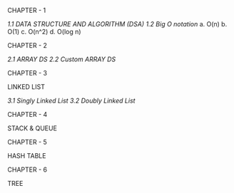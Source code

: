 CHAPTER - 1

_1.1 DATA STRUCTURE AND ALGORITHM (DSA)_
_1.2 Big O notation_
a. O(n)
b. O(1)
c. O(n^2)
d. O(log n)

CHAPTER - 2

_2.1 ARRAY DS_
_2.2 Custom ARRAY DS_

CHAPTER - 3

LINKED LIST

_3.1 Singly Linked List_
_3.2 Doubly Linked List_

CHAPTER - 4

STACK & QUEUE

CHAPTER - 5

HASH TABLE

CHAPTER - 6

TREE
